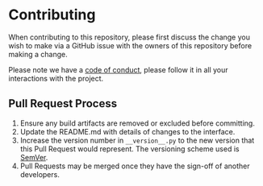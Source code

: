 <!--
SPDX-FileCopyrightText: 2024 Joe Pitt

SPDX-License-Identifier: GPL-3.0-only
-->
# Contributing

When contributing to this repository, please first discuss the change you wish
to make via a GitHub issue with the owners of this repository before making a
change.

Please note we have a [code of conduct](CODE_OF_CONDUCT.md), please follow it in
all your interactions with the project.

## Pull Request Process

1. Ensure any build artifacts are removed or excluded before committing.
2. Update the README.md with details of changes to the interface.
3. Increase the version number in `__version__.py` to the new version that this
  Pull Request would represent. The versioning scheme used is
  [SemVer](http://semver.org/).
4. Pull Requests may be merged once they have the sign-off of another
  developers.
